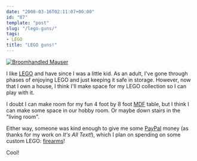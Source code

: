 ```yaml
---
date: "2008-03-16T02:11:07+00:00"
id: "87"
template: "post"
slug: "/lego-guns/"
tags:
- LEGO
title: "LEGO guns!"
---
```


[![Broomhandled
Mauser](C96_black.gif)](http://brickarms.com/Toys/weapons/C96.aspx)

I like [LEGO](http://lego.com/) and have since I was a little kid. As an
adult, I've gone through phases of enjoying LEGO and just keeping it safe in
storage. However, now that I own a house, I think I'll make space for my LEGO
collection so I can play with it.

I doubt I can make room for my fun 4 foot by 8 foot
[MDF](http://en.wikipedia.org/wiki/Medium-density_fibreboard) table, but I
think I can make some space in our hobby room. Or maybe down stairs in the
"living room".

Either way, someone was kind enough to give me some
[PayPal](http://paypal.me/holtje/5.99) money (as thanks for my work on _It's
All Text!_), which I plan on spending on some custom LEGO:
[firearms](http://brickarms.com/)!

Cool!
